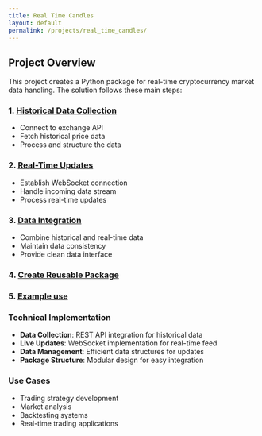 ```yaml
---
title: Real Time Candles
layout: default
permalink: /projects/real_time_candles/
---
```


## Project Overview

This project creates a Python package for real-time cryptocurrency market data handling. The solution follows these main steps:

### 1. [Historical Data Collection](/projects/candle_update/data_collection)
- Connect to exchange API
- Fetch historical price data
- Process and structure the data

### 2. [Real-Time Updates](/projects/candle_update/real_time_data)
- Establish WebSocket connection
- Handle incoming data stream
- Process real-time updates

### 3. [Data Integration](/projects/real_time_candles/data_integration)
- Combine historical and real-time data
- Maintain data consistency
- Provide clean data interface

### 4. [Create Reusable Package](/projects/bitcoin_momentum/package)

### 5. [Example use](/projects/bitcoin_momentum/example)

### Technical Implementation
- **Data Collection**: REST API integration for historical data
- **Live Updates**: WebSocket implementation for real-time feed
- **Data Management**: Efficient data structures for updates
- **Package Structure**: Modular design for easy integration

### Use Cases
- Trading strategy development
- Market analysis
- Backtesting systems
- Real-time trading applications